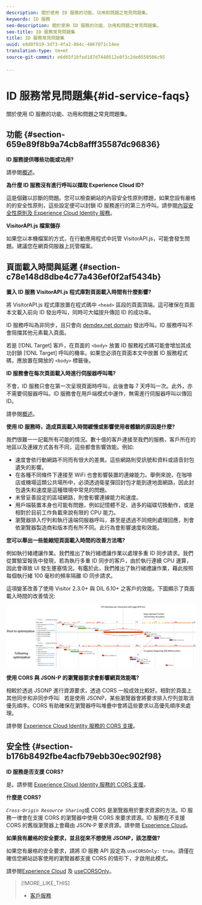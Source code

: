 ```yaml
---
description: 關於使用 ID 服務的功能、功用和問題之常見問題集。
keywords: ID 服務
seo-description: 關於使用 ID 服務的功能、功用和問題之常見問題集。
seo-title: ID 服務常見問題集
title: ID 服務常見問題集
uuid: e8d8f819-3d73-4fa2-864c-4867071c14ee
translation-type: tm+mt
source-git-commit: e6d65f1bfed187d7440512e8f3c2de0550506c95

---
```



# ID 服務常見問題集{#id-service-faqs}

關於使用 ID 服務的功能、功用和問題之常見問題集。

## 功能 {#section-659e89f8b9a74cb8afff35587dc96836}

**ID 服務提供哪些功能或功用?**

請參閱[概述](../introduction/overview.md)。

**為什麼 ID 服務沒有進行呼叫以擷取 Experience Cloud ID?**

這是個難以診斷的問題。您可以檢查網站的內容安全性原則標題，如果您設有嚴格的的安全性原則，這些設定便可以封鎖 ID 服務進行的第三方呼叫。請參閱[內容安全性原則及 Experience Cloud Identity 服務](../reference/csp.md#concept-968c423a7392479db0a0d821ae9783e3)。

**VisitorAPI.js 檔案儲存**

如果您以本機檔案的方式，在行動應用程式中託管 VisitorAPI.js，可能會發生問題。建議您在網頁伺服器上託管檔案。

## 頁面載入時間與延遲 {#section-c78e148d8dbe4c77a436ef0f2af5434b}

**置入 ID 服務 VisitorAPI.js 程式庫對頁面載入時間有什麼影響?**

將 VisitorAPI.js 程式庫放置在程式碼中 `<head>` 區段的頁面頂端。這可確保在頁面本文載入前向 ID 發出呼叫，同時可大幅提升傳回 ID 的成功率。

ID 服務呼叫為非同步，且只會向 [demdex.net domain](https://marketing.adobe.com/resources/help/en_US/aam/demdex-calls.html) 發出呼叫。ID 服務呼叫不會阻擋其他元素載入頁面。

若是 [!DNL Target] 客戶，在頁面的 `<body>` 放置 ID 服務程式碼可能會增加其成功封鎖 [!DNL Target] 呼叫的機率。如果您必須在頁面本文中放置 ID 服務程式碼，應放置在開放的 `<body>` 標籤後。

**ID 服務會在每次頁面載入時進行伺服器呼叫嗎?**

不會，ID 服務只會在第一次呈現頁面時呼叫，此後會每 7 天呼叫一次。此外，亦不需要伺服器呼叫。ID 服務會在用戶端模式中運作，無需進行伺服器呼叫以傳回 ID。

請參閱[概述](../introduction/overview.md)。

**使用 ID 服務時，造成頁面載入時間緩慢或影響使用者體驗的原因是什麼?**

我們很難一一記載所有可能的情況。數十億的客戶連接至我們的服務，客戶所在的地區以及連線方式各有不同，這些都會影響效能。例如:

* 速度會依行動網路不同而有很大的差異。這些網路則受訊號和資料或語音封包遺失的影響。
* 在各種不同條件下連接至 WiFi 也會影響裝置的連線能力。舉例來說，在咖啡店或機場這類公共場所中，必須透過衛星彈回封包才能到達地面網路，因此封包遺失和速度是這種環境中常見的問題。
* 未曾妥善設定的區域網路，則會影響連線能力和速度。
* 用戶端裝置本身也可能有問題，例如記憶體不足、過多的磁碟切換動作，或是相對於目前工作負載來說有限的 CPU 能力。
* 瀏覽器排入佇列和執行遠端伺服器呼叫，甚至是透過不同規則處理回應，則會依瀏覽器製造商和版本而有所不同。此行為會影響速度和效能。

**您可以舉出一些能縮短頁面載入時間的改善方法嗎?**

例如執行緒禮讓作業。我們推出了執行緒禮讓作業以處理多重 ID 同步請求。我們從實驗室報告中發現，若為執行多重 ID 同步的客戶，由於執行連續 CPU 運算，因此會導致 UI 發生壅塞情況。有鑑於此，我們推出了執行緒禮讓作業，藉此按照每個執行緒 100 毫秒的頻率隔離 ID 同步請求。

這項變革改善了使用 Visitor 2.3.0+ 與 DIL 6.10+ 之客戶的效能。下圖顯示了頁面載入時間的改善情況:

![](assets/id_sync_improvements_copy.png)

**使用 CORS 與 JSON-P 的瀏覽器要求會影響網頁效能嗎?**

相較於透過 JSONP 進行資源要求，透過 CORS 一般成效比較好。相對於頁面上其他同步和非同步呼叫︳若是使用 JSONP，某些瀏覽器會將要求排入佇列並取消優先順序。CORS 有助確保在瀏覽器呼叫堆疊中會將這些要求以高優先順序來處理。

請參閱 [Experience Cloud Identity 服務的 CORS 支援](../reference/cors.md#concept-6c280446990d46d88ba9da15d2dcc758)。

## 安全性 {#section-b176b8492fbe4acfb79ebb30ec902f98}

**ID 服務是否支援 CORS?**

是。請參閱 [Experience Cloud Identity 服務的 CORS 支援](../reference/cors.md#concept-6c280446990d46d88ba9da15d2dcc758)。

**什麼是 CORS?**

*`Cross-Origin Resource Sharing`*&#x200B;或 CORS 是瀏覽器用於要求資源的方法。ID 服務一律會在支援 CORS 的瀏覽器中使用 CORS 來要求資源。ID 服務在不支援 CORS 的舊版瀏覽器上會藉由 JSON-P 要求資源。請參閱 [Experience Cloud](../reference/cors.md#concept-6c280446990d46d88ba9da15d2dcc758)。

**如果我有嚴格的安全要求，並且從來不想使用 JSONP，該怎麼做?**

如果您有嚴格的安全要求，請將 ID 服務 API 設定為 `useCORSOnly: true`。請僅在確信您網站訪客使用的瀏覽器都支援 CORS 的情形下，才啟用此模式。

請參閱[Experience Cloud](../reference/cors.md#concept-6c280446990d46d88ba9da15d2dcc758) 及 [useCORSOnly](../library/function-vars/use-cors-only.md#reference-8a9a143d838b48d6b23329b84b13e1fa)。

>[!MORE_LIKE_THIS]
>
>* [客戶服務](https://helpx.adobe.com/marketing-cloud/contact-support.html)

